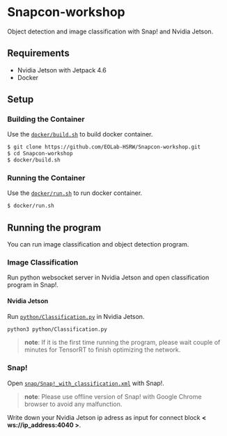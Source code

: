 # Snapcon-workshop
Object detection and image classification with Snap! and Nvidia Jetson.

## Requirements
* Nvidia Jetson with Jetpack 4.6
* Docker
## Setup
### Building the Container
Use the [`docker/build.sh`](docker/build.sh) to build docker container.
```bash
$ git clone https://github.com/EOLab-HSRW/Snapcon-workshop.git
$ cd Snapcon-workshop
$ docker/build.sh
```
### Running the Container
Use the [`docker/run.sh`](docker/run.sh) to run docker container.
```bash
$ docker/run.sh
```
## Running the program
You can run image classification and object detection program.
### Image Classification
Run python websocket server in Nvidia Jetson and open classification program in Snap!.
#### Nvidia Jetson
Run [`python/Classification.py`](python/Classification.py) in Nvidia Jetson.
``` bash
python3 python/Classification.py
```
> **note**:  If it is the first time running the program, please wait couple of minutes for TensorRT to finish optimizing the network. <br/>
### Snap!
Open  [`snap/Snap!_with_classification.xml`](snap/Snap!_with_classification.xml) with Snap!.
> **note**: Please use offline version of Snap! with Google Chrome browser to avoid any malfunction. <br/>

Write down your Nvidia Jetson ip adress as input for connect block **< ws://ip_address:4040 >**.
